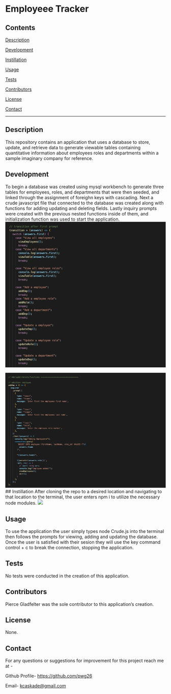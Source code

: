 # Employeee Tracker

## Contents  
[Description](#Description) 
 
[Development](#Development) 

[Instillation](#Instillation)

[Usage](#Usage)

[Tests](#Tests)

[Contributors](#Contributors)

[License](#License)

[Contact](#Contact)


*  *  *  *  *

## Description
This repository contains an application that uses a database to store, update, and retrieve data to generate viewable tables containing quantitative information about employees roles and departments within a sample imaginary company for reference.


## Development
To begin a database was created using mysql workbench to generate three tables for employees, roles, and departments that were then seeded, and linked through the assignment of foreighn keys with cascading. Next a crude javascript file that connected to the database was created along with functions for adding updating and deleting fields. Lastly inquiry prompts were created with the previous nested functions inside of them, and initialization function was used to start the application.
<img src="https://github.com/pwg26/BigBrotherKnows/blob/main/images/code1.png">

<img src="https://github.com/pwg26/BigBrotherKnows/blob/main/images/code2.png">
## Instillation
After cloning the repo to a desired location and navigating to that location to the terminal, the user enters npm i to utilize the necessary node modules.
<img src="https://github.com/pwg26/BigBrotherKnows/blob/main/images/code1.view">

## Usage
To use the application the user simply types node Crude.js into the terminal then follows the prompts for viewing, adding and  updating the database. Once the user is satisfied with their sesion they will use the key command  control + c to break the connection, stopping the application.


## Tests
No tests were conducted in the creation of this application.


## Contributors
Pierce Gladfelter was the sole contributor to this application’s creation.


## License
None.


## Contact
For any questions or suggestions for improvement for this project reach me at -

Github Profile-  https://github.com/pwg26 

Email- kcaskade@gmail.com
